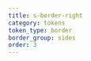 ```yaml
---
title: s-border-right
category: tokens
token_type: border
border_group: sides
order: 3
---
```

<span class="s-border-right"></span>
